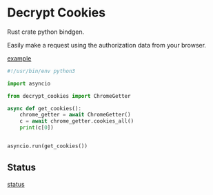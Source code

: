 # Decrypt Cookies

Rust crate python bindgen.

Easily make a request using the authorization data from your browser.

[example](https://github.com/saying121/tidy-browser/tree/master/bindgen/python/python/example.py)

```python
#!/usr/bin/env python3

import asyncio

from decrypt_cookies import ChromeGetter

async def get_cookies():
    chrome_getter = await ChromeGetter()
    c = await chrome_getter.cookies_all()
    print(c[0])


asyncio.run(get_cookies())
```

## Status

[status](https://github.com/saying121/tidy-browser/tree/master/crates/decrypt-cookies/README.md#test-status)
